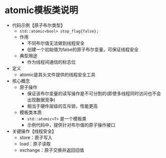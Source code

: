 # atomic模板类说明
- 代码示例【原子布尔类型】
  - `std::atomic<bool> stop_flag{false};`
  - 作用
    - 不同布尔值无法做到线程安全
    - 创建一个初始值为false的原子布尔变量，可保证线程安全
  - 典型用途
    - 作为线程间通信的标志位
- 定义
  - atomic是其头文件提供的线程安全工具
- 核心概念
  - 原子操作
    - 保证该布尔变量的读写操作是不可分割的(即使多线程同时访问也不会出现数据竞争)
    - 相当于硬件层级的互斥锁，性能更高
  - 模板类本质
    - `std::atomic<T>` 是一个模板类
    - 示例代码中，提供针对布尔值的原子操作接口
- 关键操作【线程安全】
  - store：原子写入
  - load：原子读取
  - exchange：原子交换并返回旧值